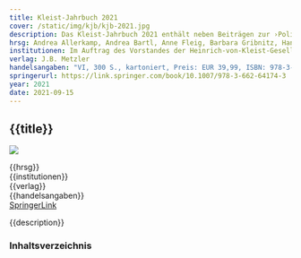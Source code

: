 ```yaml
---
title: Kleist-Jahrbuch 2021
cover: /static/img/kjb/kjb-2021.jpg
description: Das Kleist-Jahrbuch 2021 enthält neben Beiträgen zur ›Politik des Rechts im Werk Heinrich von Kleists‹ von Bernd Fischer, Antonia Eder, David Pan,Bernhard Greiner, Johannes F. Lehmann, Tim Mehigan und Christian Moser weitere Abhandlungen von Rüdiger Görner, Andreas Moser, Patrick Fortmann und Tobias Krüger. Rezensionen wissenschaftlicher Neuerscheinungen beschließen den Band.
hrsg: Andrea Allerkamp, Andrea Bartl, Anne Fleig, Barbara Gribnitz, Hannah Lotte Lund und Martin Roussel (Hrsg.)
institutionen: Im Auftrag des Vorstandes der Heinrich-von-Kleist-Gesellschaft und des Kleist-Museums.
verlag: J.B. Metzler
handelsangaben: "VI, 300 S., kartoniert, Preis: EUR 39,99, ISBN: 978-3-662-64173-6"
springerurl: https://link.springer.com/book/10.1007/978-3-662-64174-3
year: 2021
date: 2021-09-15
---
```


## {{title}}

![]({{cover}})

{{hrsg}}\
{{institutionen}}\
{{verlag}}\
{{handelsangaben}}\
[SpringerLink]({{springerurl}})

{{description}}

### Inhaltsverzeichnis


